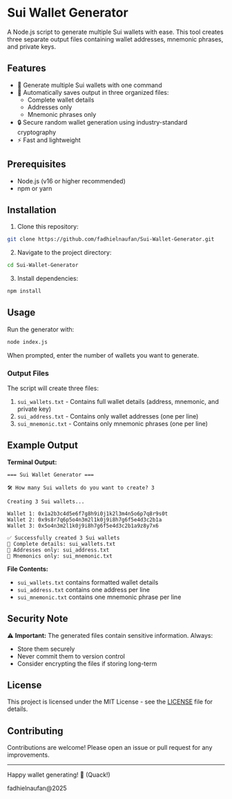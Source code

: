 # Sui Wallet Generator

A Node.js script to generate multiple Sui wallets with ease. This tool creates three separate output files containing wallet addresses, mnemonic phrases, and private keys.

## Features

- 🚀 Generate multiple Sui wallets with one command
- 📁 Automatically saves output in three organized files:
  - Complete wallet details
  - Addresses only
  - Mnemonic phrases only
- 🔒 Secure random wallet generation using industry-standard cryptography
- ⚡ Fast and lightweight

## Prerequisites

- Node.js (v16 or higher recommended)
- npm or yarn

## Installation

1. Clone this repository:
```bash
git clone https://github.com/fadhielnaufan/Sui-Wallet-Generator.git
```

2. Navigate to the project directory:
```bash
cd Sui-Wallet-Generator
```

3. Install dependencies:
```bash
npm install
```

## Usage

Run the generator with:
```bash
node index.js
```

When prompted, enter the number of wallets you want to generate.

### Output Files

The script will create three files:

1. `sui_wallets.txt` - Contains full wallet details (address, mnemonic, and private key)
2. `sui_address.txt` - Contains only wallet addresses (one per line)
3. `sui_mnemonic.txt` - Contains only mnemonic phrases (one per line)

## Example Output

**Terminal Output:**
```
=== Sui Wallet Generator ===

🛠️ How many Sui wallets do you want to create? 3

Creating 3 Sui wallets...

Wallet 1: 0x1a2b3c4d5e6f7g8h9i0j1k2l3m4n5o6p7q8r9s0t
Wallet 2: 0x9s8r7q6p5o4n3m2l1k0j9i8h7g6f5e4d3c2b1a
Wallet 3: 0x5o4n3m2l1k0j9i8h7g6f5e4d3c2b1a9z8y7x6

✅ Successfully created 3 Sui wallets
📁 Complete details: sui_wallets.txt
📁 Addresses only: sui_address.txt
📁 Mnemonics only: sui_mnemonic.txt
```

**File Contents:**
- `sui_wallets.txt` contains formatted wallet details
- `sui_address.txt` contains one address per line
- `sui_mnemonic.txt` contains one mnemonic phrase per line

## Security Note

⚠️ **Important:** The generated files contain sensitive information. Always:
- Store them securely
- Never commit them to version control
- Consider encrypting the files if storing long-term

## License

This project is licensed under the MIT License - see the [LICENSE](LICENSE) file for details.

## Contributing

Contributions are welcome! Please open an issue or pull request for any improvements.

---

Happy wallet generating! 🦆 (Quack!)

fadhielnaufan@2025

